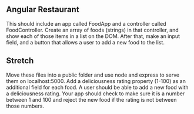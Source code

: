 

## Angular Restaurant
This should include an app called FoodApp and a controller called FoodController.
Create an array of foods (strings) in that controller, and show each of those items in a list on the DOM.
After that, make an input field, and a button that allows a user to add a new food to the list.


## Stretch
Move these files into a public folder and use node and express to serve them on localhost:5000.
Add a deliciousness rating property (1-100) as an additional field for each food. A user should be able to add a new food with a deliciousness rating. Your app should check to make sure it is a number between 1 and 100 and reject the new food if the rating is not between those numbers.